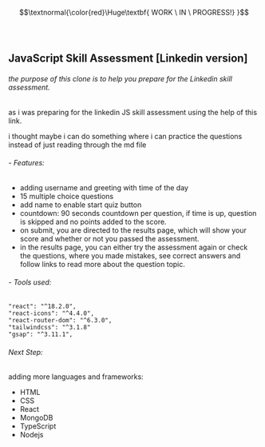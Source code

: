 <!---
https://en.wikibooks.org/wiki/LaTeX/Fonts
-->
$$\textnormal{\color{red}\Huge\textbf{ WORK \ IN \ PROGRESS!} }$$  
<br />

## JavaScript Skill Assessment [Linkedin version]

###### the purpose of this clone is to help you prepare for the Linkedin skill assessment.

as i was preparing for the linkedin JS skill assessment using the help of this link.

i thought maybe i can do something where i can practice the questions instead of just reading through the md file

###### - Features:
- adding username and greeting with time of the day
- 15 multiple choice questions
- add name to enable start quiz button
- countdown: 90 seconds countdown per question, if time is up, question is skipped and no points added to the score.
- on submit, you are directed to the results page, which will show your score and whether or not you passed the assessment.
- in the results page, you can either try the assessment again or check the questions, where you made mistakes, see correct answers and follow links to read more about the question topic.


###### - Tools used:
```
"react": "^18.2.0",
"react-icons": "^4.4.0",
"react-router-dom": "^6.3.0",
"tailwindcss": "^3.1.8"
"gsap": "^3.11.1",
```

###### Next Step:
adding more languages and frameworks:
- HTML
- CSS
- React
- MongoDB
- TypeScript
- Nodejs
